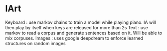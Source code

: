 # IArt

Keyboard : use markov chains to train a model while playing piano. IA will then play by itself when keys are released for more than 2s
Text : use markov to read a corpus and generate sentences based on it. Will be able to mix corpuses.
Images : uses google deepdream to enforce learned structures on random images
